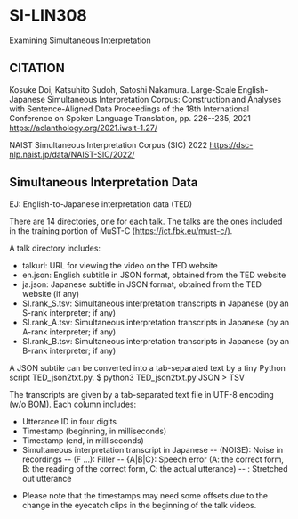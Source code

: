 # SI-LIN308
Examining Simultaneous Interpretation

## CITATION

Kosuke Doi, Katsuhito Sudoh, Satoshi Nakamura.
Large-Scale English-Japanese Simultaneous Interpretation Corpus: Construction and Analyses with Sentence-Aligned Data
Proceedings of the 18th International Conference on Spoken Language Translation, pp. 226--235, 2021
https://aclanthology.org/2021.iwslt-1.27/

NAIST Simultaneous Interpretation Corpus (SIC) 2022
https://dsc-nlp.naist.jp/data/NAIST-SIC/2022/

## Simultaneous Interpretation Data

EJ: English-to-Japanese interpretation data (TED)

There are 14 directories, one for each talk.
The talks are the ones included in the training portion of MuST-C (https://ict.fbk.eu/must-c/).

A talk directory includes:
- talkurl: URL for viewing the video on the TED website
- en.json: English subtitle in JSON format, obtained from the TED website
- ja.json: Japanese subtitle in JSON format, obtained from the TED website (if any)
- SI.rank_S.tsv: Simultaneous interpretation transcripts in Japanese (by an S-rank interpreter; if any)
- SI.rank_A.tsv: Simultaneous interpretation transcripts in Japanese (by an A-rank interpreter; if any)
- SI.rank_B.tsv: Simultaneous interpretation transcripts in Japanese (by an B-rank interpreter; if any)

A JSON subtile can be converted into a tab-separated text by a tiny Python script TED_json2txt.py.
$ python3 TED_json2txt.py JSON > TSV

The transcripts are given by a tab-separated text file in UTF-8 encoding (w/o BOM).
Each column includes:
- Utterance ID in four digits
- Timestamp (beginning, in milliseconds)
- Timestamp (end, in milliseconds)
- Simultaneous interpretation transcript in Japanese
  -- (NOISE): Noise in recordings
  -- (F ...): Filler
  -- {A|B|C}: Speech error (A: the correct form, B: the reading of the correct form, C: the actual utterance)
  -- <H>: Stretched out utterance
* Please note that the timestamps may need some offsets due to the change in the eyecatch clips in the beginning of the talk videos.

